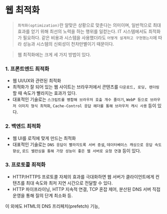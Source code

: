 # 웹 최적화

> `최적화(optimization)`란 알맞은 상황으로 맞춘다는 의미이며, 일반적으로 최대 효과를 얻기 위해 최선의 노력을 하는 행위를 일컫는다. IT 시스템에서도 최적화가 필요하다. 같은 비용과 시스템을 사용했더라도 `어떻게 설계하고 구현했는지`에 따라 성능과 시스템의 신뢰성이 천차만별이기 때문이다.

> 웹 최적화에는 크게 세 가지 방법이 있다.

### 1. 프론트엔드 최적화

- 웹 UI/UX와 관련된 최적화
- 최적화가 잘 되어 있는 웹 사이트는 브라우저에서 콘텐츠를 `다운로드, 로딩, 렌더링`할 때 속도가 빨라지는 효과가 있다.
- 대표적인 기술로는 `스크립트를 병합해 브라우저 호출 개수 줄이기`, `WebP 등으로 브라우저 이미지 형식 최적화`, `Cache-Control 응답 헤더를 통해 브라우저 캐시 사용` 등이 있다.

### 2. 백엔드 최적화

- 웹 UI를 로직에 맞게 만드는 최적화
- 대표적인 기술로는 `DNS 응답이 빨라지도록 서버 증설`, `데이터베이스 캐싱으로 응답 속도 향상`, `로드 밸런싱을 통해 가장 성능이 좋은 웹 서버로 요청 연결` 등이 있다.

### 3. 프로토콜 최적화

- HTTP/HTTPS 프로토콜 자체의 효과를 극대화하면 웹 서버가 클라이언트에게 컨텐츠를 최대 속도와 최저 지연 시간으로 전달할 수 있다.
- HTTP 파이프라이닝, HTTP 지속적 연결, TCP 혼잡 제어, 분산된 DNS 서버 직접 운영을 통해 질의 단계 최소화 등.

이 외에도 HTML의 DNS 프리페치(prefetch) 기능,
